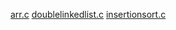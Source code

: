[arr.c](https://github.com/19ecb132/19ECB132/blob/main/arr.c)
[doublelinkedlist.c](https://github.com/19ecb132/19ECB132/blob/main/doublelinkedlist.c)
[insertionsort.c](https://github.com/19ecb132/19ECB132/blob/main/insertionsort.c)
